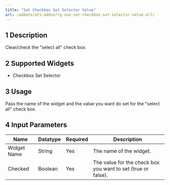 ```yaml
---
title: "Set Checkbox Set Selector Value"
url: /addons/ats-addon/rg-one-set-checkbox-set-selector-value-all/
---
```


## 1 Description

Clear/check the "select all" check box.

## 2 Supported Widgets

* Checkbox Set Selector

## 3 Usage

Pass the name of the widget and the value you want do set for the "select all" check box.

## 4 Input Parameters

Name | Datatype | Required | Description
---- | -------- | ------- |---------------
Widget Name | String | Yes | The name of the widget.
Checked | Boolean | Yes | The value for the check box you want to set (true or false).
